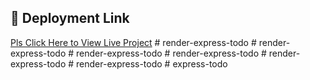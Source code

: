 ## 🚀 Deployment Link
[Pls Click Here to View Live Project](https://render-express-todo.onrender.com)
#   r e n d e r - e x p r e s s - t o d o 
 
 #   r e n d e r - e x p r e s s - t o d o 
 
 #   r e n d e r - e x p r e s s - t o d o 
 
 #   r e n d e r - e x p r e s s - t o d o 
 
 #   r e n d e r - e x p r e s s - t o d o  
 #   r e n d e r - e x p r e s s - t o d o  
 #   e x p r e s s - t o d o  
 